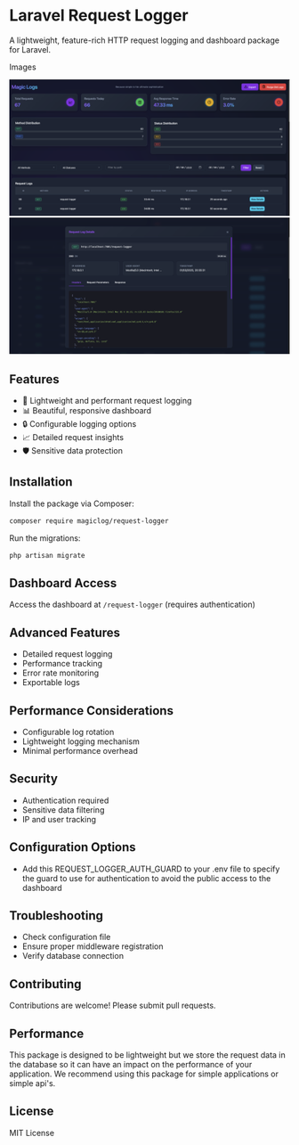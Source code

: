 # Laravel Request Logger

A lightweight, feature-rich HTTP request logging and dashboard package for Laravel.

Images

![Dashboard](https://github.com/mariojgt/magiclog/blob/main/art/image02.png)
![Dashboard](https://github.com/mariojgt/magiclog/blob/main/art/image01.png)

## Features

- 🚀 Lightweight and performant request logging
- 📊 Beautiful, responsive dashboard
- 🔒 Configurable logging options
- 📈 Detailed request insights
- 🛡️ Sensitive data protection

## Installation

Install the package via Composer:

```bash
composer require magiclog/request-logger
```

Run the migrations:

```bash
php artisan migrate
```

## Dashboard Access

Access the dashboard at `/request-logger` (requires authentication)

## Advanced Features

- Detailed request logging
- Performance tracking
- Error rate monitoring
- Exportable logs

## Performance Considerations

- Configurable log rotation
- Lightweight logging mechanism
- Minimal performance overhead

## Security

- Authentication required
- Sensitive data filtering
- IP and user tracking

## Configuration Options
- Add this REQUEST_LOGGER_AUTH_GUARD to your .env file to specify the guard to use for authentication to avoid the public access to the dashboard

## Troubleshooting

- Check configuration file
- Ensure proper middleware registration
- Verify database connection

## Contributing

Contributions are welcome! Please submit pull requests.

## Performance

This package is designed to be lightweight but we store the request data in the database so it can have an impact on the performance of your application. We recommend using this package for simple applications or simple api's.

## License

MIT License
